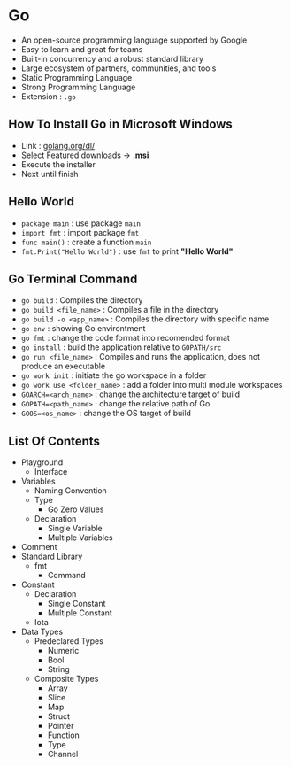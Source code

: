# Go
- An open-source programming language supported by Google
- Easy to learn and great for teams
- Built-in concurrency and a robust standard library
- Large ecosystem of partners, communities, and tools
- Static Programming Language
- Strong Programming Language
- Extension : `.go`

## How To Install Go in Microsoft Windows
- Link : [golang.org/dl/](https://golang.org/dl/)
- Select Featured downloads -> **.msi**
- Execute the installer
- Next until finish

## Hello World
- `package main` : use package `main`
- `import fmt` : import package `fmt`
- `func main()` : create a function `main`
- `fmt.Print("Hello World")` : use `fmt` to print **"Hello World"**

## Go Terminal Command
- `go build` : Compiles the directory
- `go build <file_name>` : Compiles a file in the directory
- `go build -o <app_name>` : Compiles the directory with specific name
- `go env` : showing Go environtment
- `go fmt` : change the code format into recomended format
- `go install` : build the application relative to `GOPATH/src`
- `go run <file_name>` : Compiles and runs the application, does not produce an executable
- `go work init` : initiate the go workspace in a folder
- `go work use <folder_name>` : add a folder into multi module workspaces
- `GOARCH=<arch_name>` : change the architecture target of build
- `GOPATH=<path_name>` : change the relative path of Go
- `GOOS=<os_name>` : change the OS target of build


## List Of Contents
- Playground
    - Interface
- Variables
    - Naming Convention
    - Type
        - Go Zero Values
    - Declaration
        - Single Variable
        - Multiple Variables
- Comment
- Standard Library
    - fmt
        - Command
- Constant
    - Declaration
        - Single Constant
        - Multiple Constant
    - Iota
- Data Types
    - Predeclared Types
        - Numeric
        - Bool
        - String 
    - Composite Types
        - Array
        - Slice
        - Map
        - Struct
        - Pointer
        - Function
        - Type
        - Channel


